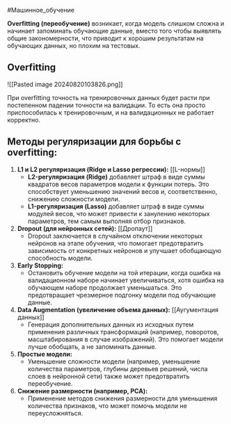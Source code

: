 #Машинное_обучение 

**Overfitting (переобучение)** возникает, когда модель слишком сложна и начинает запоминать обучающие данные, вместо того чтобы выявлять общие закономерности, что приводит к хорошим результатам на обучающих данных, но плохим на тестовых.
## Overfitting

![[Pasted image 20240820103826.png]]

При overfitting точность на тренировочных данных будет расти при постепенном падении точности на валидации. То есть она просто приспособилась к тренировочным, и на валидационных не работает корректно.
## Методы регуляризации для борьбы с overfitting:

1. **L1 и L2 регуляризация (Ridge и Lasso регрессии):**
	    [[L-нормы]]
    - **L2-регуляризация (Ridge)** добавляет штраф в виде суммы квадратов весов параметров модели к функции потерь. Это способствует уменьшению значений весов и, соответственно, снижению сложности модели.
    - **L1-регуляризация (Lasso)** добавляет штраф в виде суммы модулей весов, что может привести к занулению некоторых параметров, тем самым выполняя отбор признаков.
2. **Dropout (для нейронных сетей):**
	    [[Дропаут]]
    - Dropout заключается в случайном отключении некоторых нейронов на этапе обучения, что помогает предотвратить зависимость от конкретных нейронов и улучшает обобщающую способность модели.
3. **Early Stopping:**
    - Остановить обучение модели на той итерации, когда ошибка на валидационном наборе начинает увеличиваться, хотя ошибка на обучающем наборе продолжает уменьшаться. Это предотвращает чрезмерное подгонку модели под обучающие данные.
4. **Data Augmentation (увеличение объема данных):**
	    [[Аугументация данных]]
    - Генерация дополнительных данных из исходных путем применения различных трансформаций (например, поворотов, масштабирования в случае изображений). Это помогает модели лучше обобщать, а не запоминать данные.
5. **Простые модели:**
    - Уменьшение сложности модели (например, уменьшение количества параметров, глубины деревьев решений, числа слоев в нейронной сети) также может предотвратить переобучение.
6. **Снижение размерности (например, PCA):**
    - Применение методов снижения размерности для уменьшения количества признаков, что может помочь модели не переусложняться.